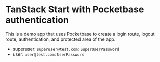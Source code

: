 # TanStack Start with Pocketbase authentication

This is a demo app that uses Pocketbase to create a login route, logout route, authentication, and protected area of the app.

- superuser: `superuser@test.com`: `SuperUserPassword`
- user: `user@test.com`: `UserPassword`
